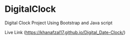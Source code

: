 # DigitalClock
Digital Clock Project Using Bootstrap and Java script

Live Link (https://khanafzal17.github.io/Digital_Date-Clock/)
